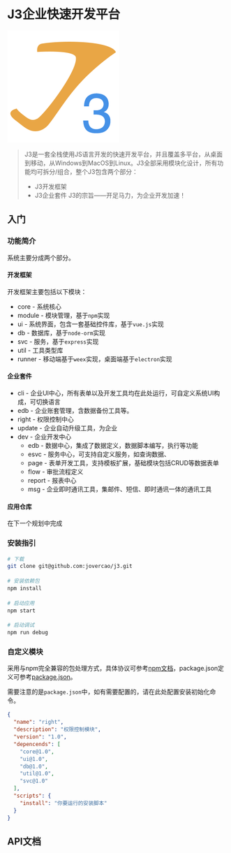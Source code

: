 # J3企业快速开发平台

![J3](./img/logo.png)

> J3是一套全栈使用JS语言开发的快速开发平台，并且覆盖多平台，从桌面到移动，从Windows到MacOS到Linux。J3全部采用模块化设计，所有功能均可拆分/组合，整个J3包含两个部分：
> - J3开发框架
> - J3企业套件
> J3的宗旨——开足马力，为企业开发加速！

## 入门

### 功能简介

系统主要分成两个部分。

#### 开发框架

开发框架主要包括以下模块：

* core - 系统核心
* module - 模块管理，基于`npm`实现
* ui - 系统界面，包含一套基础控件库，基于`vue.js`实现
* db - 数据库，基于`node-orm`实现
* svc - 服务，基于`express`实现
* util - 工具类型库
* runner - 移动端基于`weex`实现，桌面端基于`electron`实现

#### 企业套件

* cli - 企业UI中心，所有表单以及开发工具均在此处运行，可自定义系统UI构成，可切换语言
* edb - 企业账套管理，含数据备份工具等。
* right - 权限控制中心
* update - 企业自动升级工具，为企业
* dev - 企业开发中心
  * edb - 数据中心，集成了数据定义，数据脚本编写，执行等功能
  * esvc - 服务中心，可支持自定义服务，如查询数据、
  * page - 表单开发工具，支持模板扩展，基础模块包括CRUD等数据表单
  * flow - 审批流程定义
  * report - 报表中心
  * msg - 企业即时通讯工具，集邮件、短信、即时通讯一体的通讯工具

#### 应用仓库

在下一个规划中完成

### 安装指引

``` bash
# 下载
git clone git@github.com:jovercao/j3.git

# 安装依赖包
npm install

# 启动应用
npm start

# 启动调试
npm run debug
```

### 自定义模块

采用与npm完全兼容的包处理方式，具体协议可参考[npm文档](https://docs.npmjs.com/)，package.json定义可参考[package.json](https://docs.npmjs.com/files/package.json)。

需要注意的是`package.json`中，如有需要配置的，请在此处配置安装初始化命令。

```json
{
  "name": "right",
  "description": "权限控制模块",
  "version": "1.0",
  "depencends": [
    "core@1.0",
    "ui@1.0",
    "db@1.0",
    "util@1.0",
    "svc@1.0"
  ],
  "scripts": {
    "install": "你要运行的安装脚本"
  }
}
```

## API文档


